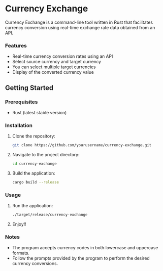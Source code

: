 # Currency Exchange

Currency Exchange is a command-line tool written in Rust that facilitates currency conversion using real-time exchange rate data obtained from an API.

### Features

- Real-time currency conversion rates using an API
- Select source currency and target currency
- You can select multiple target currencies
- Display of the converted currency value


## Getting Started

### Prerequisites

- Rust (latest stable version)

### Installation

1. Clone the repository:
    ```sh
    git clone https://github.com/yourusername/currency-exchange.git
    ```
2. Navigate to the project directory:
    ```sh
    cd currency-exchange
    ```
3. Build the application:
    ```sh
    cargo build --release
    ```

### Usage

1. Run the application:
    ```sh
    ./target/release/currency-exchange

    ```

2. Enjoy!!

### Notes

- The program accepts currency codes in both lowercase and uppercase formats.
- Follow the prompts provided by the program to perform the desired currency conversions.



